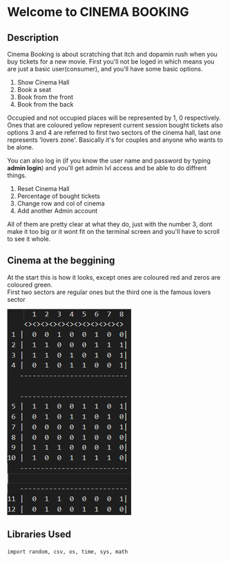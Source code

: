 # Welcome to CINEMA BOOKING

## Description

Cinema Booking is about scratching that itch and dopamin rush when you buy tickets for a new movie. First you'll not be loged in which means you are just a basic user(consumer), and you'll have some basic options.

  1. Show Cinema Hall
  2. Book a seat
  3. Book from the front
  4. Book from the back

Occupied and not occupied places will be represented by 1, 0 respectively. Ones that are coloured yellow represent current session bought tickets also options 3 and 4 are referred to first two sectors of the cinema hall, last one represents 'lovers zone'. Basically it's for couples and anyone who wants to be alone.  
  
You can also log in (if you know the user name and password by typing **admin login**) and you'll get admin lvl access and be able to do diffrent things.
  1. Reset Cinema Hall
  2. Percentage of bought tickets
  3. Change row and col of cinema 
  4. Add another Admin account

All of them are pretty clear at what they do, just with the number 3, dont make it too big or it wont fit on the terminal screen and you'll
have to scroll to see it whole.

## Cinema at the beggining
At the start this is how it looks, except ones are coloured red and zeros are coloured green.   
First two sectors are regular ones but the third one is the famous lovers sector  
  
![Alt text](/Cinema%20Booking/Initial_cinema.PNG)  




## Libraries Used

`import random, csv, os, time, sys, math`

